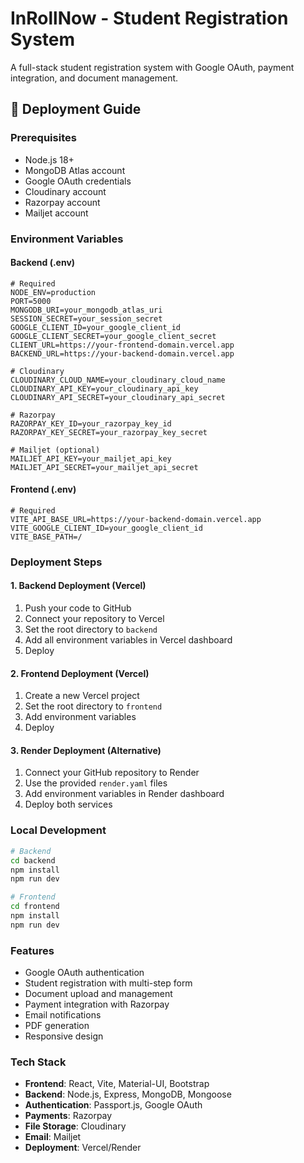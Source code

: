 # InRollNow - Student Registration System

A full-stack student registration system with Google OAuth, payment integration, and document management.

## 🚀 Deployment Guide

### Prerequisites
- Node.js 18+ 
- MongoDB Atlas account
- Google OAuth credentials
- Cloudinary account
- Razorpay account
- Mailjet account

### Environment Variables

#### Backend (.env)
```env
# Required
NODE_ENV=production
PORT=5000
MONGODB_URI=your_mongodb_atlas_uri
SESSION_SECRET=your_session_secret
GOOGLE_CLIENT_ID=your_google_client_id
GOOGLE_CLIENT_SECRET=your_google_client_secret
CLIENT_URL=https://your-frontend-domain.vercel.app
BACKEND_URL=https://your-backend-domain.vercel.app

# Cloudinary
CLOUDINARY_CLOUD_NAME=your_cloudinary_cloud_name
CLOUDINARY_API_KEY=your_cloudinary_api_key
CLOUDINARY_API_SECRET=your_cloudinary_api_secret

# Razorpay
RAZORPAY_KEY_ID=your_razorpay_key_id
RAZORPAY_KEY_SECRET=your_razorpay_key_secret

# Mailjet (optional)
MAILJET_API_KEY=your_mailjet_api_key
MAILJET_API_SECRET=your_mailjet_api_secret
```

#### Frontend (.env)
```env
# Required
VITE_API_BASE_URL=https://your-backend-domain.vercel.app
VITE_GOOGLE_CLIENT_ID=your_google_client_id
VITE_BASE_PATH=/
```

### Deployment Steps

#### 1. Backend Deployment (Vercel)
1. Push your code to GitHub
2. Connect your repository to Vercel
3. Set the root directory to `backend`
4. Add all environment variables in Vercel dashboard
5. Deploy

#### 2. Frontend Deployment (Vercel)
1. Create a new Vercel project
2. Set the root directory to `frontend`
3. Add environment variables
4. Deploy

#### 3. Render Deployment (Alternative)
1. Connect your GitHub repository to Render
2. Use the provided `render.yaml` files
3. Add environment variables in Render dashboard
4. Deploy both services

### Local Development
```bash
# Backend
cd backend
npm install
npm run dev

# Frontend
cd frontend
npm install
npm run dev
```

### Features
- Google OAuth authentication
- Student registration with multi-step form
- Document upload and management
- Payment integration with Razorpay
- Email notifications
- PDF generation
- Responsive design

### Tech Stack
- **Frontend**: React, Vite, Material-UI, Bootstrap
- **Backend**: Node.js, Express, MongoDB, Mongoose
- **Authentication**: Passport.js, Google OAuth
- **Payments**: Razorpay
- **File Storage**: Cloudinary
- **Email**: Mailjet
- **Deployment**: Vercel/Render 